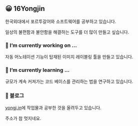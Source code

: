 ## 😀 16Yongjin

한국외대에서 포르투갈어와 소프트웨어를 공부하고 있습니다.

일상의 불편함과 불안함을 해결하는 도구를 더 많이 만들고 싶습니다.

### 🔭 I’m currently working on ...

자동 어노테이션 기능이 탑재된 이미지 레이블링 툴을 만들고 있습니다.

### 🌱 I’m currently learning ...

규모가 계속 커져가는 코드 베이스를 관리하는 법을 연구하고 있습니다.

### 📝 블로그

[yongj.in](https://yongj.in)에 작업물과 공부한 것을 올려두고 있습니다.

주소가 참 멋지네요.
